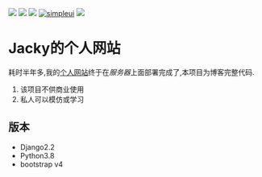 [![](https://img.shields.io/badge/python-3.8.0-orange.svg)](https://www.python.org/downloads/release/python-380/)
[![](https://img.shields.io/badge/django-2.2-green.svg)](https://docs.djangoproject.com/en/2.2/releases/2.2/)
[![](https://img.shields.io/badge/bootstrap-4.1.3-blue.svg)](https://getbootstrap.com/docs/4.1/getting-started/introduction/)
[![simpleui](https://img.shields.io/badge/developing%20with-Simpleui-2077ff.svg)](https://github.com/newpanjing/simpleui)
[![](https://img.shields.io/badge/license-MIT-000000.svg)](https://opensource.org/licenses/MIT)


# Jacky的个人网站
耗时半年多,我的[个人网站](http://jackypy.xyz/)终于在*服务器*上面部署完成了,本项目为博客完整代码.
1. 该项目不供商业使用
2. 私人可以模仿或学习

## 版本
+ Django2.2
+ Python3.8
+ bootstrap v4
